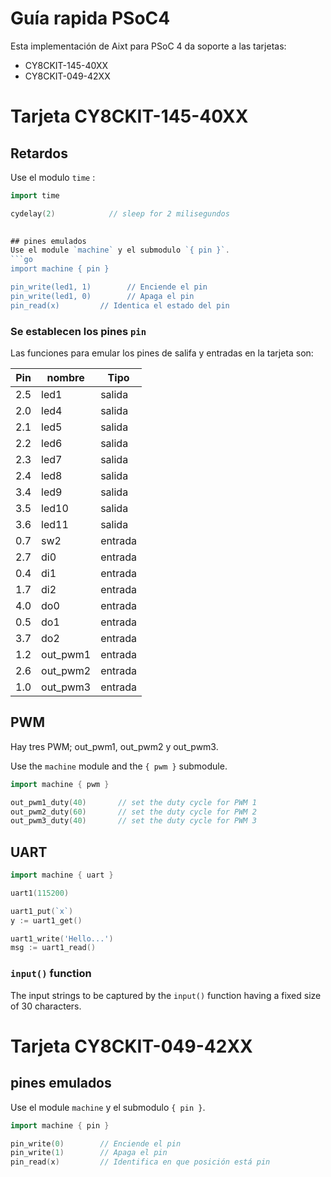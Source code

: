 # Guía rapida PSoC4
Esta implementación de Aixt para PSoC 4 da soporte a las tarjetas:
- CY8CKIT-145-40XX
- CY8CKIT-049-42XX

# Tarjeta CY8CKIT-145-40XX

## Retardos
Use el modulo `time` :
```go
import time

cydelay(2)            // sleep for 2 milisegundos
 

## pines emulados
Use el module `machine` y el submodulo `{ pin }`.
```go
import machine { pin }

pin_write(led1, 1)        // Enciende el pin
pin_write(led1, 0)        // Apaga el pin 
pin_read(x)         // Identica el estado del pin
```

### Se establecen los pines `pin` 
Las funciones para emular los pines de salifa y entradas en la tarjeta son: 

Pin | nombre |Tipo    |
--  |-       |-       |
2.5 |led1    |salida
2.0 |led4    |salida
2.1 |led5    |salida
2.2 |led6    |salida
2.3 |led7    |salida
2.4 |led8    |salida
3.4 |led9    |salida
3.5 |led10   |salida
3.6 |led11   |salida
0.7 |sw2     |entrada
2.7 |di0     |entrada
0.4 |di1     |entrada
1.7 |di2     |entrada
4.0 |do0     |entrada
0.5 |do1     |entrada
3.7 |do2     |entrada
1.2 |out_pwm1|entrada
2.6 |out_pwm2|entrada
1.0 |out_pwm3|entrada





## PWM
Hay tres PWM; out_pwm1, out_pwm2 y out_pwm3.

Use the `machine` module and the `{ pwm }` submodule.
```go
import machine { pwm }

out_pwm1_duty(40)       // set the duty cycle for PWM 1
out_pwm2_duty(60)       // set the duty cycle for PWM 2
out_pwm3_duty(40)       // set the duty cycle for PWM 3
```

## UART
```go
import machine { uart }

uart1(115200)

uart1_put(`x`)
y := uart1_get()

uart1_write('Hello...')
msg := uart1_read()
```


### `input()` function
The input strings to be captured by the `input()` function having a fixed size of 30 characters.

# Tarjeta CY8CKIT-049-42XX

## pines emulados
Use el module `machine` y el submodulo `{ pin }`.
```go
import machine { pin }

pin_write(0)        // Enciende el pin
pin_write(1)        // Apaga el pin 
pin_read(x)         // Identifica en que posición está pin
```